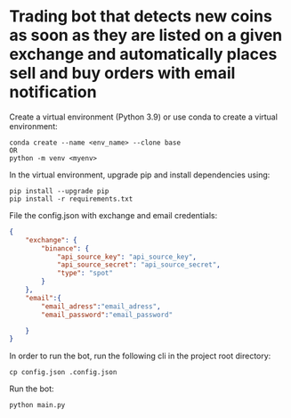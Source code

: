 # Trading bot that detects new coins as soon as they are listed on a given exchange and automatically places sell and buy orders with email notification

Create a virtual environment (Python 3.9) or use conda to create a virtual environment:

```
conda create --name <env_name> --clone base
OR
python -m venv <myenv>
```
In the virtual environment, upgrade pip and install dependencies using:

```
pip install --upgrade pip
pip install -r requirements.txt
```

File the config.json with exchange and email credentials: 

```json
{
    "exchange": {
        "binance": {
            "api_source_key": "api_source_key",
            "api_source_secret": "api_source_secret",
            "type": "spot"
        }
    },
    "email":{
        "email_adress":"email_adress",
        "email_password":"email_password"

    }
}
```

In order to run the bot, run the following cli in the project root directory:

```
cp config.json .config.json
```

Run the bot:

```
python main.py
```